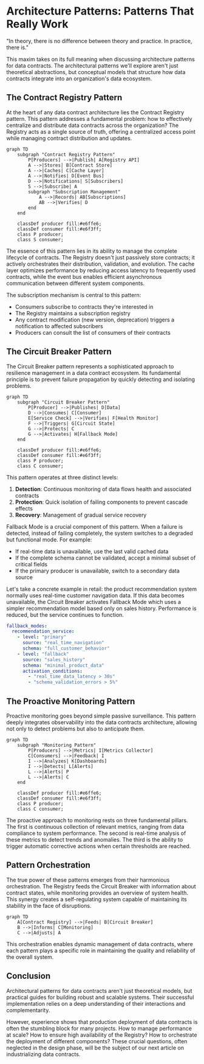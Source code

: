 # Architecture Patterns: Patterns That Really Work

"In theory, there is no difference between theory and practice. In practice, there is."

This maxim takes on its full meaning when discussing architecture patterns for data contracts. The architectural patterns we'll explore aren't just theoretical abstractions, but conceptual models that structure how data contracts integrate into an organization's data ecosystem.

## The Contract Registry Pattern

At the heart of any data contract architecture lies the Contract Registry pattern. This pattern addresses a fundamental problem: how to effectively centralize and distribute data contracts across the organization? The Registry acts as a single source of truth, offering a centralized access point while managing contract distribution and updates.

```mermaid
graph TD
    subgraph "Contract Registry Pattern"
        P[Producers] -->|Publish| A[Registry API]
        A -->|Stores| B[Contract Store]
        A -->|Caches| C[Cache Layer]
        A -->|Notifies| D[Event Bus]
        D -->|Notifications| S[Subscribers]
        S -->|Subscribe| A
        subgraph "Subscription Management"
            A -->|Records| AB[Subscriptions]
            AB -->|Verifies| D
        end
    end

    classDef producer fill:#e6ffe6;
    classDef consumer fill:#e6f3ff;
    class P producer;
    class S consumer;
```

The essence of this pattern lies in its ability to manage the complete lifecycle of contracts. The Registry doesn't just passively store contracts; it actively orchestrates their distribution, validation, and evolution. The cache layer optimizes performance by reducing access latency to frequently used contracts, while the event bus enables efficient asynchronous communication between different system components.

The subscription mechanism is central to this pattern:
- Consumers subscribe to contracts they're interested in
- The Registry maintains a subscription registry
- Any contract modification (new version, deprecation) triggers a notification to affected subscribers
- Producers can consult the list of consumers of their contracts

## The Circuit Breaker Pattern

The Circuit Breaker pattern represents a sophisticated approach to resilience management in a data contract ecosystem. Its fundamental principle is to prevent failure propagation by quickly detecting and isolating problems.

```mermaid
graph TD
    subgraph "Circuit Breaker Pattern"
        P[Producer] -->|Publishes| D[Data]
        D -->|Consumes| C[Consumer]
        E[Service Check] -->|Verifies| F[Health Monitor]
        F -->|Triggers| G[Circuit State]
        G -->|Protects| C
        G -->|Activates| H[Fallback Mode]
    end

    classDef producer fill:#e6ffe6;
    classDef consumer fill:#e6f3ff;
    class P producer;
    class C consumer;
```

This pattern operates at three distinct levels:

1. **Detection**: Continuous monitoring of data flows health and associated contracts
2. **Protection**: Quick isolation of failing components to prevent cascade effects
3. **Recovery**: Management of gradual service recovery

Fallback Mode is a crucial component of this pattern. When a failure is detected, instead of failing completely, the system switches to a degraded but functional mode. For example:

- If real-time data is unavailable, use the last valid cached data
- If the complete schema cannot be validated, accept a minimal subset of critical fields
- If the primary producer is unavailable, switch to a secondary data source

Let's take a concrete example in retail: the product recommendation system normally uses real-time customer navigation data. If this data becomes unavailable, the Circuit Breaker activates Fallback Mode which uses a simpler recommendation model based only on sales history. Performance is reduced, but the service continues to function.

```yaml
fallback_modes:
  recommendation_service:
    - level: "primary"
      source: "real_time_navigation"
      schema: "full_customer_behavior"
    - level: "fallback"
      source: "sales_history"
      schema: "minimal_product_data"
      activation_conditions:
        - "real_time_data_latency > 30s"
        - "schema_validation_errors > 5%"
```

## The Proactive Monitoring Pattern

Proactive monitoring goes beyond simple passive surveillance. This pattern deeply integrates observability into the data contracts architecture, allowing not only to detect problems but also to anticipate them.

```mermaid
graph TD
    subgraph "Monitoring Pattern"
        P[Producers] -->|Metrics| I[Metrics Collector]
        C[Consumers] -->|Feedback| I
        I -->|Analyzes| K[Dashboards]
        I -->|Detects| L[Alerts]
        L -->|Alerts| P
        L -->|Alerts| C
    end

    classDef producer fill:#e6ffe6;
    classDef consumer fill:#e6f3ff;
    class P producer;
    class C consumer;
```

The proactive approach to monitoring rests on three fundamental pillars. The first is continuous collection of relevant metrics, ranging from data compliance to system performance. The second is real-time analysis of these metrics to detect trends and anomalies. The third is the ability to trigger automatic corrective actions when certain thresholds are reached.

## Pattern Orchestration

The true power of these patterns emerges from their harmonious orchestration. The Registry feeds the Circuit Breaker with information about contract states, while monitoring provides an overview of system health. This synergy creates a self-regulating system capable of maintaining its stability in the face of disruptions.

```mermaid
graph TD
    A[Contract Registry] -->|Feeds| B[Circuit Breaker]
    B -->|Informs| C[Monitoring]
    C -->|Adjusts| A
```

This orchestration enables dynamic management of data contracts, where each pattern plays a specific role in maintaining the quality and reliability of the overall system.

## Conclusion

Architectural patterns for data contracts aren't just theoretical models, but practical guides for building robust and scalable systems. Their successful implementation relies on a deep understanding of their interactions and complementarity.

However, experience shows that production deployment of data contracts is often the stumbling block for many projects. How to manage performance at scale? How to ensure high availability of the Registry? How to orchestrate the deployment of different components? These crucial questions, often neglected in the design phase, will be the subject of our next article on industrializing data contracts.
